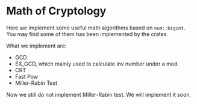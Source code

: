 # Math of Cryptology
Here we implement some useful math algorithms based on `num::bigint`. You may find some of them has been implemented by the crates.

What we implement are:
- GCD
- EX_GCD, which mainly used to calculate inv number under a mod.
- CRT
- Fast Pow
- Miller-Rabin Test
  
Now we still do not implement Miller-Rabin test. We will implement it soon.
